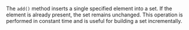 
The `add()` method inserts a single specified element into a set. If the element is already present, the set remains unchanged. This operation is performed in constant time and is useful for building a set incrementally.